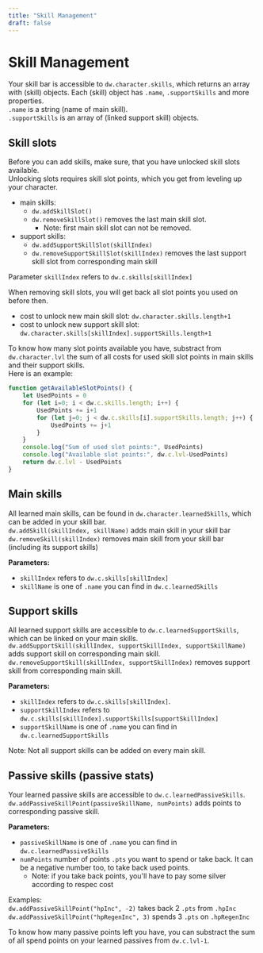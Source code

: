 ```yaml
---
title: "Skill Management"
draft: false
---
```


# Skill Management

Your skill bar is accessible to `dw.character.skills`, which returns an array with (skill) objects. 
Each (skill) object has `.name`, `.supportSkills` and more properties.  
`.name` is a string (name of main skill).  
`.supportSkills` is an array of (linked support skill) objects.

## Skill slots

Before you can add skills, make sure, that you have unlocked skill slots available.  
Unlocking slots requires skill slot points, which you get from leveling up your character.  
- main skills:
  - `dw.addSkillSlot()`
  - `dw.removeSkillSlot()` removes the last main skill slot.  
    - Note: first main skill slot can not be removed.
- support skills:
  - `dw.addSupportSkillSlot(skillIndex)`
  - `dw.removeSupportSkillSlot(skillIndex)` removes the last support skill slot from corresponding main skill  

Parameter `skillIndex` refers to `dw.c.skills[skillIndex]`

When removing skill slots, you will get back all slot points you used on before then.

- cost to unlock new main skill slot: `dw.character.skills.length+1`  
- cost to unlock new support skill slot: `dw.character.skills[skillIndex].supportSkills.length+1`

To know how many slot points available you have, substract from `dw.character.lvl` the sum of all costs for used skill slot points in main skills and their support skills.  
Here is an example:

```js
function getAvailableSlotPoints() {
    let UsedPoints = 0
    for (let i=0; i < dw.c.skills.length; i++) {
        UsedPoints += i+1
        for (let j=0; j < dw.c.skills[i].supportSkills.length; j++) {
            UsedPoints += j+1
        }
    }
    console.log("Sum of used slot points:", UsedPoints)
    console.log("Available slot points:", dw.c.lvl-UsedPoints)
    return dw.c.lvl - UsedPoints
}
```

## Main skills

All learned main skills, can be found in `dw.character.learnedSkills`, which can be added in your skill bar.  
`dw.addSkill(skillIndex, skillName)` adds main skill in your skill bar  
`dw.removeSkill(skillIndex)` removes main skill from your skill bar (including its support skills)

**Parameters:**  
- `skillIndex` refers to `dw.c.skills[skillIndex]`
- `skillName` is one of `.name` you can find in `dw.c.learnedSkills`  

## Support skills

All learned support skills are accessible to `dw.c.learnedSupportSkills`, which can be linked on your main skills.  
`dw.addSupportSkill(skillIndex, supportSkillIndex, supportSkillName)` adds support skill on corresponding main skill.  
`dw.removeSupportSkill(skillIndex, supportSkillIndex)` removes support skill from corresponding main skill.

**Parameters:**  
- `skillIndex` refers to `dw.c.skills[skillIndex]`.
- `supportSkillIndex` refers to `dw.c.skills[skillIndex].supportSkills[supportSkillIndex]`
- `supportSkillName` is one of `.name` you can find in `dw.c.learnedSupportSkills`

Note: Not all support skills can be added on every main skill.

## Passive skills (passive stats)

Your learned passive skills are accessible to `dw.c.learnedPassiveSkills`.  
`dw.addPassiveSkillPoint(passiveSkillName, numPoints)` adds points to corresponding passive skill.  

**Parameters:**  
- `passiveSkillName` is one of `.name` you can find in `dw.c.learnedPassiveSkills`  
- `numPoints` number of points `.pts` you want to spend or take back. It can be a negative number too, to take back used points.
  - Note: if you take back points, you'll have to pay some silver according to respec cost

Examples:  
`dw.addPassiveSkillPoint("hpInc", -2)` takes back 2 `.pts` from `.hpInc`  
`dw.addPassiveSkillPoint("hpRegenInc", 3)` spends 3 `.pts` on `.hpRegenInc`

To know how many passive points left you have, you can substract the sum of all spend points on your learned passives from `dw.c.lvl-1`.
